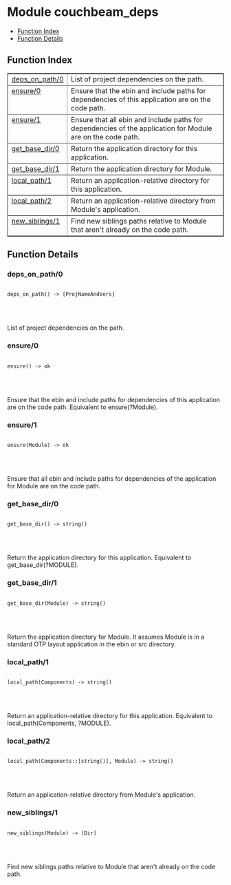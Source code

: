 

# Module couchbeam_deps #
* [Function Index](#index)
* [Function Details](#functions)


<a name="index"></a>

## Function Index ##


<table width="100%" border="1" cellspacing="0" cellpadding="2" summary="function index"><tr><td valign="top"><a href="#deps_on_path-0">deps_on_path/0</a></td><td>List of project dependencies on the path.</td></tr><tr><td valign="top"><a href="#ensure-0">ensure/0</a></td><td>Ensure that the ebin and include paths for dependencies of
this application are on the code path.</td></tr><tr><td valign="top"><a href="#ensure-1">ensure/1</a></td><td>Ensure that all ebin and include paths for dependencies
of the application for Module are on the code path.</td></tr><tr><td valign="top"><a href="#get_base_dir-0">get_base_dir/0</a></td><td>Return the application directory for this application.</td></tr><tr><td valign="top"><a href="#get_base_dir-1">get_base_dir/1</a></td><td>Return the application directory for Module.</td></tr><tr><td valign="top"><a href="#local_path-1">local_path/1</a></td><td>Return an application-relative directory for this application.</td></tr><tr><td valign="top"><a href="#local_path-2">local_path/2</a></td><td>Return an application-relative directory from Module's application.</td></tr><tr><td valign="top"><a href="#new_siblings-1">new_siblings/1</a></td><td>Find new siblings paths relative to Module that aren't already on the
code path.</td></tr></table>


<a name="functions"></a>

## Function Details ##

<a name="deps_on_path-0"></a>

### deps_on_path/0 ###


<pre><code>
deps_on_path() -&gt; [ProjNameAndVers]
</code></pre>

<br></br>


List of project dependencies on the path.
<a name="ensure-0"></a>

### ensure/0 ###


<pre><code>
ensure() -&gt; ok
</code></pre>

<br></br>


Ensure that the ebin and include paths for dependencies of
this application are on the code path. Equivalent to
ensure(?Module).
<a name="ensure-1"></a>

### ensure/1 ###


<pre><code>
ensure(Module) -&gt; ok
</code></pre>

<br></br>


Ensure that all ebin and include paths for dependencies
of the application for Module are on the code path.
<a name="get_base_dir-0"></a>

### get_base_dir/0 ###


<pre><code>
get_base_dir() -&gt; string()
</code></pre>

<br></br>


Return the application directory for this application. Equivalent to
get_base_dir(?MODULE).
<a name="get_base_dir-1"></a>

### get_base_dir/1 ###


<pre><code>
get_base_dir(Module) -&gt; string()
</code></pre>

<br></br>


Return the application directory for Module. It assumes Module is in
a standard OTP layout application in the ebin or src directory.
<a name="local_path-1"></a>

### local_path/1 ###


<pre><code>
local_path(Components) -&gt; string()
</code></pre>

<br></br>


Return an application-relative directory for this application.
Equivalent to local_path(Components, ?MODULE).
<a name="local_path-2"></a>

### local_path/2 ###


<pre><code>
local_path(Components::[string()], Module) -&gt; string()
</code></pre>

<br></br>


Return an application-relative directory from Module's application.
<a name="new_siblings-1"></a>

### new_siblings/1 ###


<pre><code>
new_siblings(Module) -&gt; [Dir]
</code></pre>

<br></br>


Find new siblings paths relative to Module that aren't already on the
code path.
